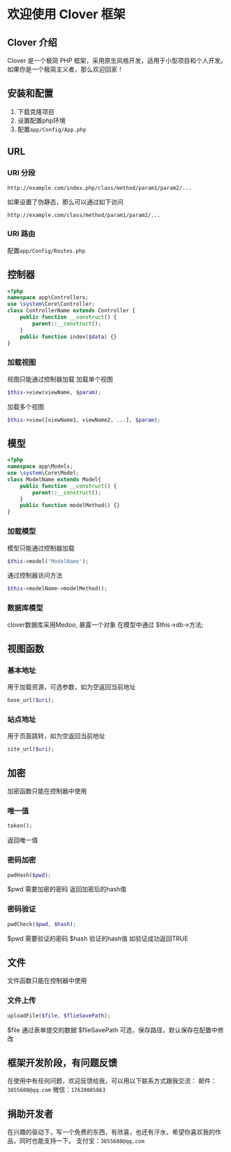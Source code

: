 # 欢迎使用 Clover 框架
## Clover 介绍
Clover 是一个极简 PHP 框架，采用原生风格开发，适用于小型项目和个人开发。如果你是一个极简主义者，那么欢迎回家！
## 安装和配置
1. 下载克隆项目
2. 设置配置php环境
3. 配置`app/Config/App.php`
## URL
### URI 分段
```
http://example.com/index.php/class/method/param1/param2/...
```
如果设置了伪静态，那么可以通过如下访问
```
http://example.com/class/method/param1/param2/...
```
### URI 路由
配置`app/Config/Routes.php`
## 控制器
```php
<?php
namespace app\Controllers;
use \system\Core\Controller;
class ControllerName extends Controller {
	public function __construct() {
		parent::__construct();
	}
	public function index($data) {}
}
```
### 加载视图
视图只能通过控制器加载
加载单个视图
```php
$this->view(viewName, $param);
```
加载多个视图
```php
$this->view([viewName1, viewName2, ...], $param);
```
## 模型
```php
<?php
namespace app\Models;
use \system\Core\Model;
class ModelName extends Model{
	public function __construct() {
		parent::__construct();
	}
	public function modelMethod() {}
}
```
### 加载模型
模型只能通过控制器加载
```php
$this->model('ModelName');
```
通过控制器访问方法
```php
$this->modelName->modelMethod();
```
### 数据库模型
clover数据库采用Medoo, 暴露一个对象
在模型中通过
$this->db->方法;
## 视图函数
### 基本地址
用于加载资源，可选参数，如为空返回当前地址
```php
base_url($uri);
```
### 站点地址
用于页面跳转，如为空返回当前地址
```php
site_url($uri);
```
## 加密
加密函数只能在控制器中使用
### 唯一值
```php
token();
```
返回唯一值
### 密码加密
```php
pwdHash($pwd);
```
$pwd 需要加密的密码
返回加密后的hash值
### 密码验证
```php
pwdCheck($pwd, $hash);
```
$pwd 需要验证的密码
$hash 验证的hash值
如验证成功返回TRUE
## 文件
文件函数只能在控制器中使用
### 文件上传
```php
uploadFile($file, $flieSavePath);
```
$file 通过表单提交的数据
$flieSavePath 可选，保存路径，默认保存在配置中修改

## 框架开发阶段，有问题反馈
在使用中有任何问题，欢迎反馈给我，可以用以下联系方式跟我交流：
邮件：`3855680@qq.com`
微信：`17628085863`
## 捐助开发者
在兴趣的驱动下，写一个免费的东西，有欣喜，也还有汗水，希望你喜欢我的作品，同时也能支持一下。
支付宝：`3855680@qq.com`
